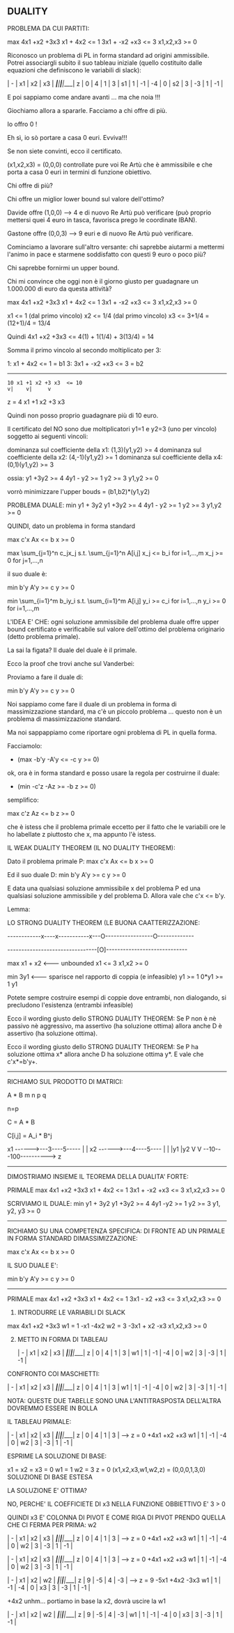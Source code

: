 ## DUALITY

PROBLEMA DA CUI PARTITI:

max 4x1 +x2 +3x3
   x1 + 4x2       <= 1
  3x1 + -x2  +x3  <= 3
   x1,x2,x3 >= 0

Riconosco un problema di PL in forma standard ad origini ammissibile.
Potrei associargli subito il suo tableau iniziale (quello costituito dalle equazioni che definiscono le variabili di slack):

   |  - | x1 | x2 | x3 | 
___|____|____|____|____| 
z  |  0 |  4 |  1 |  3 |
s1 |  1 | -1 | -4 |  0 |
s2 |  3 | -3 |  1 | -1 |

E poi sappiamo come andare avanti
 ... ma che noia !!!

Giochiamo allora a spararle.
Facciamo a chi offre di più.

Io offro 0 !

Eh sì, io sò portare a casa 0 euri. Evviva!!!

Se non siete convinti, ecco il certificato.

(x1,x2,x3) = (0,0,0)
controllate pure voi Re Artù che è ammissibile e che porta a casa 0 euri in termini di funzione obiettivo.

Chi offre di più?

Chi offre un miglior lower bound sul valore dell'ottimo?

Davide offre (1,0,0) --> 4 e di nuovo Re Artù può verificare (può proprio mettersi quei 4 euro in  tasca, favorisca prego le coordinate IBAN).

Gastone offre (0,0,3) --> 9 euri e di nuovo Re Artù può verificare.

Cominciamo a lavorare sull'altro versante:
chi saprebbe aiutarmi a mettermi l'animo in pace e starmene soddisfatto con questi 9 euro o poco più?

Chi saprebbe fornirmi un upper bound.

Chi mi convince che oggi non è il giorno giusto per guadagnare un 1.000.000 di euro da questa attività?


max 4x1 +x2 +3x3
   x1 + 4x2       <= 1
  3x1 + -x2  +x3  <= 3
   x1,x2,x3 >= 0

x1 <= 1 (dal primo vincolo)
x2 <= 1/4 (dal primo vincolo)
x3 <= 3+1/4 = (12+1)/4 = 13/4

Quindi 4x1 +x2 +3x3 <= 4(1) + 1(1/4) + 3(13/4) = 14

Somma il primo vincolo al secondo moltiplicato per 3:

1:    x1 + 4x2        <= 1 = b1
3:   3x1 + -x2   +x3  <= 3 = b2
_________________________
    10 x1 +1 x2 +3 x3  <= 10
    v|    v|     v
z = 4 x1  +1 x2 +3 x3

Quindi non posso proprio guadagnare più di 10 euro.

Il certificato del NO sono due moltiplicatori y1=1 e y2=3 (uno per vincolo)
soggetto ai seguenti vincoli:

dominanza sul coefficiente della x1: 
(1,3)(y1,y2) >= 4
dominanza sul coefficiente della x2: 
(4,-1)(y1,y2) >= 1
dominanza sul coefficiente della x4: 
(0,1)(y1,y2) >= 3

ossia:
  y1 +3y2 >= 4
 4y1 - y2 >= 1
       y2 >= 3
y1,y2 >= 0


vorrò minimizzare l'upper bouds = (b1,b2)*(y1,y2) 

PROBLEMA DUALE:
min y1 + 3y2
  y1 +3y2 >= 4
 4y1 - y2 >= 1
       y2 >= 3
y1,y2 >= 0


QUINDI, dato un problema in forma standard

max c'x
Ax <= b
x >= 0

max \sum_{j=1}^n c_jx_j
s.t.
   \sum_{j=1}^n A[i,j] x_j <= b_i  for i=1,...,m
x_j >= 0  for j=1,...,n

il suo duale è:

min b'y
A'y >= c
y >= 0

min \sum_{i=1}^m b_iy_i
s.t.
   \sum_{i=1}^m A[i,j] y_i >= c_i  for i=1,...,n
y_i >= 0  for i=1,...,m

L'IDEA E' CHE: ogni soluzione ammissibile del problema duale offre upper bound certificato e verificabile sul valore dell'ottimo del problema originario (detto problema primale).

La sai la figata?
Il duale del duale è il primale.

Ecco la proof che trovi anche sul Vanderbei:

Proviamo a fare il duale di:

min b'y
A'y >= c
y >= 0

Noi sappiamo come fare il duale di un problema in forma di massimizzazione standard, ma c'è un piccolo problema ...  questo non è un problema di massimizzazione standard.

Ma noi sappappiamo come riportare ogni problema di PL in quella forma.

Facciamolo:

- (max -b'y
-A'y <= -c
y >= 0)

ok, ora è in forma standard e posso usare la regola per costruirne il duale:

- (min -c'z
-Az >= -b
z >= 0)

semplifico:

max c'z
Az <= b
z >= 0

che è istess che il problema primale eccetto per il fatto che le variabili ore le ho labellate z piuttosto che x, ma appunto l'è istess.

IL WEAK DUALITY THEOREM (IL NO DUALITY THEOREM):

Dato il problema primale P:
max c'x
Ax <= b
x >= 0

Ed il suo duale D:
min b'y
A'y >= c
y >= 0

E data una qualsiasi soluzione ammissibile x del problema P ed una qualsiasi soluzione ammissibile y del problema D. Allora vale che c'x <= b'y.

Lemma: 


LO STRONG DUALITY THEOREM (LE BUONA CAATTERIZZAZIONE:

------------x----x-----------x---O-----------------O-------------

--------------------------------[O]-----------------------------

max x1 + x2      <---  unbounded
  x1 <= 3
  x1,x2 >= 0

min 3y1       <--- sparisce nel rapporto di coppia (e infeasible) 
y1 >= 1
0*y1 >= 1
y1

Potete sempre costruire esempi di coppie dove entrambi, non dialogando, si precludono l'esistenza (entrambi infeasible)

Ecco il wording giusto dello STRONG DUALITY THEOREM:
Se P non è nè passivo nè aggressivo, ma assertivo (ha soluzione ottima)
allora anche D è assertivo (ha soluzione ottima).

Ecco il wording giusto dello STRONG DUALITY THEOREM:
Se P ha soluzione ottima x*
allora anche D ha soluzione ottima y*.
E vale che c'x*=b'y+.

-------------

RICHIAMO SUL PRODOTTO DI MATRICI:

 A  *  B
m n   p q

   n=p


C = A  *  B

C[i,j] = A_i * B^j

x1 ------>---3----5-----
             |    |
x2 ------>---4----5----
             |    |
             |y1  |y2
             V    V
          --10---100----------> z 

_________________________________________________

DIMOSTRIAMO INSIEME IL TEOREMA DELLA DUALITA' FORTE:

PRIMALE
max 4x1 +x2 +3x3
   x1 + 4x2       <= 1
  3x1 + -x2  +x3  <= 3
   x1,x2,x3 >= 0

SCRIVIAMO IL DUALE:
min y1 + 3y2
 y1 +3y2 >= 4
4y1  -y2 >= 1
      y2 >= 3
y1, y2, y3 >= 0

_____________________________

RICHIAMO SU UNA COMPETENZA SPECIFICA: DI FRONTE AD UN PRIMALE IN FORMA STANDARD DIMASSIMIZZAZIONE:

max c'x
Ax <= b
x >= 0

IL SUO DUALE E':

min b'y
A'y >= c
y >= 0
_____________________________


PRIMALE
max 4x1 +x2 +3x3
   x1 + 4x2       <= 1
  3x1 -  x2  +x3  <= 3
   x1,x2,x3 >= 0

1. INTRODURRE LE VARIABILI DI SLACK

max 4x1 +x2 +3x3
w1 = 1 -x1 -4x2
w2 = 3 -3x1 + x2 -x3
x1,x2,x3 >= 0

2. METTO IN FORMA DI TABLEAU

   |  - | x1 | x2 | x3 | 
___|____|____|____|____| 
z  |  0 |  4 |  1 |  3 |
w1 |  1 | -1 | -4 |  0 |
w2 |  3 | -3 |  1 | -1 |



CONFRONTO COI MASCHIETTI:

   |  - | x1 | x2 | x3 | 
___|____|____|____|____| 
z  |  0 |  4 |  1 |  3 |
w1 |  1 | -1 | -4 |  0 |
w2 |  3 | -3 |  1 | -1 |

NOTA: QUESTE DUE TABELLE SONO UNA L'ANTITRASPOSTA DELL'ALTRA
DOVREMMO ESSERE IN BOLLA

IL TABLEAU PRIMALE:

   |  - | x1 | x2 | x3 | 
___|____|____|____|____| 
z  |  0 |  4 |  1 |  3 |  --> z = 0 +4x1 +x2 +x3
w1 |  1 | -1 | -4 |  0 |
w2 |  3 | -3 |  1 | -1 |

ESPRIME LA SOLUZIONE DI BASE:

x1 = x2 = x3 = 0
w1 = 1
w2 = 3
z  = 0
(x1,x2,x3,w1,w2,z) = (0,0,0,1,3,0) SOLUZIONE DI BASE ESTESA

LA SOLUZIONE E' OTTIMA?

NO, PERCHE' IL COEFFICIETE DI x3 NELLA FUNZIONE OBBIETTIVO E' 3 > 0

QUINDI x3 E' COLONNA DI PIVOT E COME RIGA DI PIVOT PRENDO QUELLA CHE CI FERMA PER PRIMA: w2


   |  - | x1 | x2 | x3 | 
___|____|____|____|____| 
z  |  0 |  4 |  1 |  3 |  --> z = 0 +4x1 +x2 +x3
w1 |  1 | -1 | -4 |  0 |
w2 |  3 | -3 |  1 | -1 |

   |  - | x1 | x2 | x3 | 
___|____|____|____|____| 
z  |  0 |  4 |  1 |  3 |  --> z = 0 +4x1 +x2 +x3
w1 |  1 | -1 | -4 |  0 |
w2 |  3 | -3 |  1 | -1 |


   |  - | x1 | x2 | w2 | 
___|____|____|____|____| 
z  |  9 | -5 |  4 | -3 |  --> z = 9 -5x1 +4x2 -3x3
w1 |  1 | -1 | -4 |  0 |
x3 |  3 | -3 |  1 | -1 |

+4x2 unhm...  portiamo in base la x2, dovrà uscire la w1

   |  - | x1 | x2 | w2 | 
___|____|____|____|____| 
z  |  9 | -5 |  4 | -3 |
w1 |  1 | -1 | -4 |  0 |
x3 |  3 | -3 |  1 | -1 |






